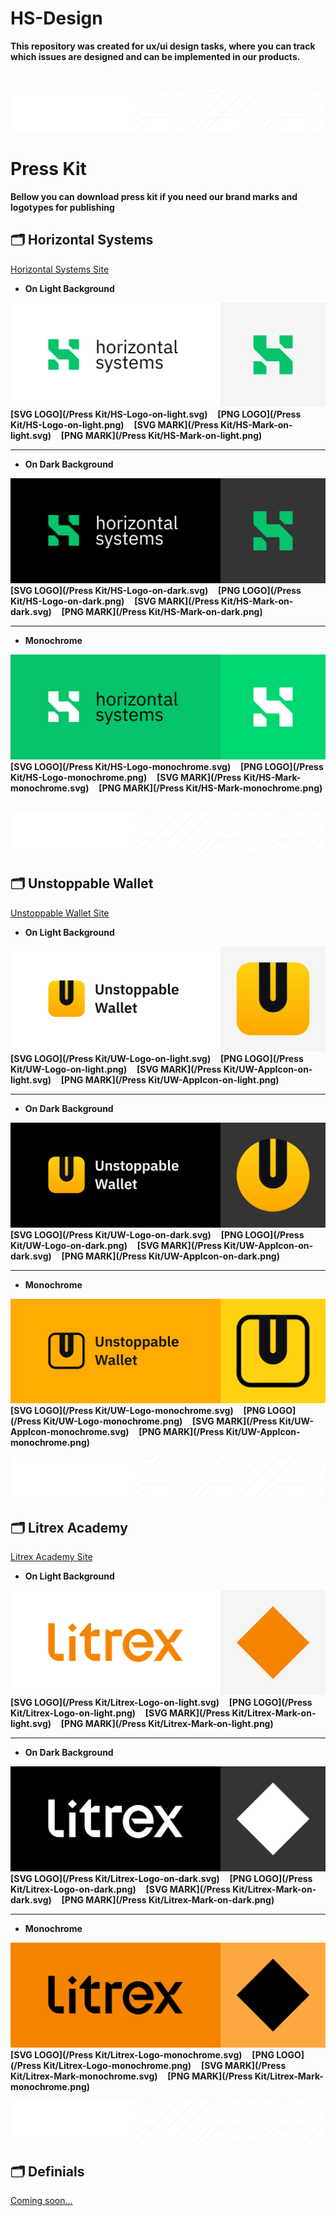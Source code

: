 # HS-Design

**This repository was created for ux/ui design tasks, where you can track which issues are designed and can be implemented in our products.**

</br>

![lines](/images/lines.png)


# Press Kit

**Bellow you can download press kit if you need our brand marks and logotypes for publishing**


## 🗂 Horizontal Systems
[Horizontal Systems Site](http://horizontalsystems.io)

* **On Light Background**

![Preview](/images/HS-Logo-on-light-preview.png)
</br>
**[SVG LOGO](/Press Kit/HS-Logo-on-light.svg)** &nbsp;&nbsp;
**[PNG LOGO](/Press Kit/HS-Logo-on-light.png)** &nbsp;&nbsp;
**[SVG MARK](/Press Kit/HS-Mark-on-light.svg)** &nbsp;&nbsp;
**[PNG MARK](/Press Kit/HS-Mark-on-light.png)** &nbsp;&nbsp;

---

* **On Dark Background**

![Preview](/images/HS-Logo-on-dark-preview.png)
</br>
**[SVG LOGO](/Press Kit/HS-Logo-on-dark.svg)** &nbsp;&nbsp;
**[PNG LOGO](/Press Kit/HS-Logo-on-dark.png)** &nbsp;&nbsp;
**[SVG MARK](/Press Kit/HS-Mark-on-dark.svg)** &nbsp;&nbsp;
**[PNG MARK](/Press Kit/HS-Mark-on-dark.png)** &nbsp;&nbsp;


---

* **Monochrome**

![Preview](images/HS-Logo-on-green-preview.png)
</br>
**[SVG LOGO](/Press Kit/HS-Logo-monochrome.svg)** &nbsp;&nbsp;
**[PNG LOGO](/Press Kit/HS-Logo-monochrome.png)** &nbsp;&nbsp;
**[SVG MARK](/Press Kit/HS-Mark-monochrome.svg)** &nbsp;&nbsp;
**[PNG MARK](/Press Kit/HS-Mark-monochrome.png)** &nbsp;&nbsp;

![lines](/images/lines.png)

## 🗂 Unstoppable Wallet
[Unstoppable Wallet Site](http://unstoppable.money)

* **On Light Background**

![Preview](images/UW-Logo-on-light-preview.png)
</br>
**[SVG LOGO](/Press Kit/UW-Logo-on-light.svg)** &nbsp;&nbsp;
**[PNG LOGO](/Press Kit/UW-Logo-on-light.png)** &nbsp;&nbsp;
**[SVG MARK](/Press Kit/UW-AppIcon-on-light.svg)** &nbsp;&nbsp;
**[PNG MARK](/Press Kit/UW-AppIcon-on-light.png)** &nbsp;&nbsp;

---

* **On Dark Background**

![Preview](/images/UW-Logo-on-dark-preview.png)
</br>
**[SVG LOGO](/Press Kit/UW-Logo-on-dark.svg)** &nbsp;&nbsp;
**[PNG LOGO](/Press Kit/UW-Logo-on-dark.png)** &nbsp;&nbsp;
**[SVG MARK](/Press Kit/UW-AppIcon-on-dark.svg)** &nbsp;&nbsp;
**[PNG MARK](/Press Kit/UW-AppIcon-on-dark.png)** &nbsp;&nbsp;

---

* **Monochrome**

![Preview](images/UW-Logo-monochrome-preview.png)
</br>
**[SVG LOGO](/Press Kit/UW-Logo-monochrome.svg)** &nbsp;&nbsp;
**[PNG LOGO](/Press Kit/UW-Logo-monochrome.png)** &nbsp;&nbsp;
**[SVG MARK](/Press Kit/UW-AppIcon-monochrome.svg)** &nbsp;&nbsp;
**[PNG MARK](/Press Kit/UW-AppIcon-monochrome.png)** &nbsp;&nbsp;

![lines](/images/lines.png)
  
## 🗂 Litrex Academy

[Litrex Academy Site](http://litrex.academy)

* **On Light Background**

![Preview](images/Litrex-Logo-on-light-preview.png)
</br>
**[SVG LOGO](/Press Kit/Litrex-Logo-on-light.svg)** &nbsp;&nbsp;
**[PNG LOGO](/Press Kit/Litrex-Logo-on-light.png)** &nbsp;&nbsp;
**[SVG MARK](/Press Kit/Litrex-Mark-on-light.svg)** &nbsp;&nbsp;
**[PNG MARK](/Press Kit/Litrex-Mark-on-light.png)** &nbsp;&nbsp;

---

* **On Dark Background**

![Preview](/images/Litrex-Logo-on-dark-preview.png)
</br>
**[SVG LOGO](/Press Kit/Litrex-Logo-on-dark.svg)** &nbsp;&nbsp;
**[PNG LOGO](/Press Kit/Litrex-Logo-on-dark.png)** &nbsp;&nbsp;
**[SVG MARK](/Press Kit/Litrex-Mark-on-dark.svg)** &nbsp;&nbsp;
**[PNG MARK](/Press Kit/Litrex-Mark-on-dark.png)** &nbsp;&nbsp;

---

* **Monochrome**

![Preview](images/Litrex-Logo-monochrome-preview.png)
</br>
**[SVG LOGO](/Press Kit/Litrex-Logo-monochrome.svg)** &nbsp;&nbsp;
**[PNG LOGO](/Press Kit/Litrex-Logo-monochrome.png)** &nbsp;&nbsp;
**[SVG MARK](/Press Kit/Litrex-Mark-monochrome.svg)** &nbsp;&nbsp;
**[PNG MARK](/Press Kit/Litrex-Mark-monochrome.png)** &nbsp;&nbsp;

![lines](/images/lines.png)


## 🗂 Definials

[Coming soon...](http://soon)
  
